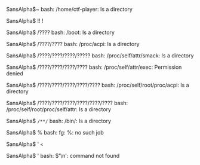 SansAlpha$~
bash: /home/ctf-player: Is a directory

SansAlpha$ !!
!

SansAlpha$ /????
bash: /boot: Is a directory

SansAlpha$ /????/????
bash: /proc/acpi: Is a directory

SansAlpha$ /????/????/????/?????
bash: /proc/self/attr/smack: Is a directory

SansAlpha$ /????/????/????/????
bash: /proc/self/attr/exec: Permission denied

SansAlpha$ /????/????/????/????/????
bash: /proc/self/root/proc/acpi: Is a directory

SansAlpha$ /????/????/????/????/????/????
bash: /proc/self/root/proc/self/attr: Is a directory

SansAlpha$ `/**/`
bash: /bin/: Is a directory

SansAlpha$ %
bash: fg: %: no such job

SansAlpha$ '
`<`

SansAlpha$ '
bash: $'\n': command not found
